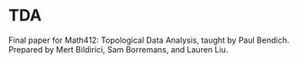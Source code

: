 # TDA
Final paper for Math412: Topological Data Analysis, taught by Paul Bendich. 
Prepared by Mert Bildirici, Sam Borremans, and Lauren Liu. 